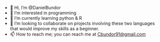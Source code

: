 - 👋 Hi, I’m @DanielBundor
- 👀 I’m interested in programming
- 🌱 I’m currently learning python & R
- 💞️ I’m looking to collaborate on projects involving these two languages that would improve my skills as a beginner.
- 📫 How to reach me; you can reach me at Cbundor91@gmail.com

<!---
DanielBundor/DanielBundor is a ✨ special ✨ repository because its `README.md` (this file) appears on your GitHub profile.
You can click the Preview link to take a look at your changes.
--->
